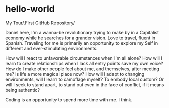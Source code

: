 # hello-world
My Tour/.First GitHub Repository/


Daniel here, I'm a wanna-be revolutionary trying to make by in a Capitalist economy while he searches for a grander vision.
Love to travel, fluent in Spanish. Traveling for me is primarily an opportunity to explore my Self in different and ever-stimulating environments. 
 
  How will I react to unfavorable circumstances when I'm all alone?
  How will I learn to create relationships when I lack all entry points save my own voice?
  How do I make other people feel about me, and themselves, after meeting me? Is life a more magical place now?
  How will I adapt to changing environments, will I learn to camoflage myself? To embody local custom? Or will I seek to stand apart, to stand out even in the face of conflict, if it means being authentic?
  
Coding is an opportunity to spend more time with me. I think.
